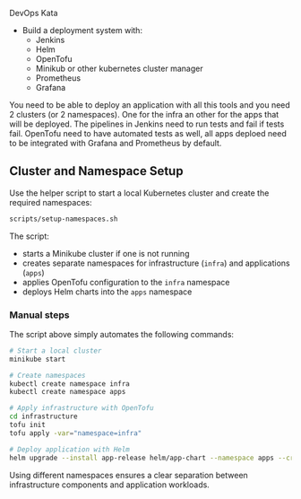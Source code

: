 DevOps Kata
- Build a deployment system with:
  - Jenkins
  - Helm
  - OpenTofu
  - Minikub or other kubernetes cluster manager
  - Prometheus
  - Grafana

You need to be able to deploy an application with all this tools and you need 2 clusters (or 2 namespaces).
One for the infra an other for the apps that will be deployed. The pipelines in Jenkins need to run tests and fail if tests fail.
OpenTofu need to have automated tests as well, all apps deploed need to be integrated with Grafana
and Prometheus by default.

## Cluster and Namespace Setup

Use the helper script to start a local Kubernetes cluster and create the
required namespaces:

```bash
scripts/setup-namespaces.sh
```

The script:

* starts a Minikube cluster if one is not running
* creates separate namespaces for infrastructure (`infra`) and applications (`apps`)
* applies OpenTofu configuration to the `infra` namespace
* deploys Helm charts into the `apps` namespace

### Manual steps

The script above simply automates the following commands:

```bash
# Start a local cluster
minikube start

# Create namespaces
kubectl create namespace infra
kubectl create namespace apps

# Apply infrastructure with OpenTofu
cd infrastructure
tofu init
tofu apply -var="namespace=infra"

# Deploy application with Helm
helm upgrade --install app-release helm/app-chart --namespace apps --create-namespace
```

Using different namespaces ensures a clear separation between infrastructure
components and application workloads.


